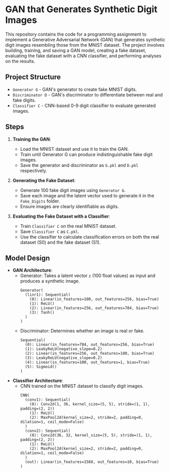 # GAN that Generates Synthetic Digit Images

This repository contains the code for a programming assignment to implement a Generative Adversarial Network (GAN) that generates synthetic digit images resembling those from the MNIST dataset. The project involves building, training, and saving a GAN model, creating a fake dataset, evaluating the fake dataset with a CNN classifier, and performing analyses on the results.

## Project Structure
- `Generator G` - GAN's generator to create fake MNIST digits.
- `Discriminator D` - GAN's discriminator to differentiate between real and fake digits.
- `Classifier C` - CNN-based 0-9 digit classifier to evaluate generated images.

## Steps

1. **Training the GAN**:
   - Load the MNIST dataset and use it to train the GAN.
   - Train until Generator G can produce indistinguishable fake digit images.
   - Save the generator and discriminator as `G.pkl` and `D.pkl` respectively.

2. **Generating the Fake Dataset**:
   - Generate 100 fake digit images using `Generator G`.
   - Save each image and the latent vector used to generate it in the `Fake_Digits` folder.
   - Ensure images are clearly identifiable as digits.

3. **Evaluating the Fake Dataset with a Classifier**:
   - Train `Classifier C` on the real MNIST dataset.
   - Save `Classifier C` as `C.pkl`.
   - Use the classifier to calculate classification errors on both the real dataset (S0) and the fake dataset (S1).

## Model Design
- **GAN Architecture**:
  - Generator: Takes a latent vector `z` (100 float values) as input and produces a synthetic image.
    ```log
    Generator(
      (linr1): Sequential(
        (0): Linear(in_features=100, out_features=256, bias=True)
        (1): ReLU()
        (2): Linear(in_features=256, out_features=784, bias=True)
        (3): Tanh()
      )
    )
    ```
  - Discriminator: Determines whether an image is real or fake.
    ```log
    Sequential(
      (0): Linear(in_features=784, out_features=256, bias=True)
      (1): LeakyReLU(negative_slope=0.2)
      (2): Linear(in_features=256, out_features=100, bias=True)
      (3): LeakyReLU(negative_slope=0.2)
      (4): Linear(in_features=100, out_features=1, bias=True)
      (5): Sigmoid()
    )
    ```
- **Classifier Architecture**:
  - CNN trained on the MNIST dataset to classify digit images.
    ```log
    CNN(
      (conv1): Sequential(
        (0): Conv2d(1, 36, kernel_size=(5, 5), stride=(1, 1), padding=(2, 2))
        (1): ReLU()
        (2): MaxPool2d(kernel_size=2, stride=2, padding=0, dilation=1, ceil_mode=False)
      )
      (conv2): Sequential(
        (0): Conv2d(36, 32, kernel_size=(5, 5), stride=(1, 1), padding=(2, 2))
        (1): ReLU()
        (2): MaxPool2d(kernel_size=2, stride=2, padding=0, dilation=1, ceil_mode=False)
      )
      (out): Linear(in_features=1568, out_features=10, bias=True)
    )
    ```
